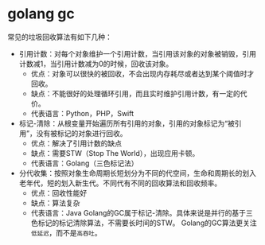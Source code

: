 # golang gc
常见的垃圾回收算法有如下几种：
* 引用计数：对每个对象维护一个引用计数，当引用该对象的对象被销毁，引用计数减1，当引用计数减为0的时候，回收该对象。
    * 优点：对象可以很快的被回收，不会出现内存耗尽或者达到某个阈值时才回收。
    * 缺点：不能很好的处理循环引用，而且实时维护引用计数，有一定的代价。
    * 代表语言：Python，PHP，Swift
* 标记-清除：从根变量开始遍历所有引用的对象，引用的对象标记为“被引用”，没有被标记的对象进行回收。
    * 优点：解决了引用计数的缺点
    * 缺点：需要STW（Stop The World），出现应用卡顿。
    * 代表语言：Golang（三色标记法）
* 分代收集：按照对象生命周期长短划分为不同的代空间，生命和周期长的划入老年代，短的划入新生代。不同代有不同的回收算法和回收频率。
    * 优点：回收性能好
    * 缺点：算法复杂
    * 代表语言：Java
Golang的GC属于标记-清除。具体来说是并行的基于三色标记的标记清除算法，不需要长时间的STW。
Golang的GC算法更关注`低延迟`，而不是`高吞吐`。